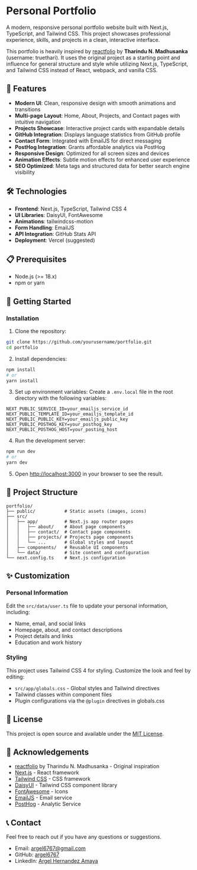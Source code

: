 # Personal Portfolio

A modern, responsive personal portfolio website built with Next.js, TypeScript, and Tailwind CSS. This project showcases professional experience, skills, and projects in a clean, interactive interface.

This portfolio is heavily inspired by [reactfolio](https://github.com/truethari/reactfolio) by **Tharindu N. Madhusanka** (username: truethari). It uses the original project as a starting point and influence for general structure and style while utilizing Next.js, TypeScript, and Tailwind CSS instead of React, webpack, and vanilla CSS.

## 🌟 Features

- **Modern UI**: Clean, responsive design with smooth animations and transitions
- **Multi-page Layout**: Home, About, Projects, and Contact pages with intuitive navigation
- **Projects Showcase**: Interactive project cards with expandable details
- **GitHub Integration**: Displays language statistics from GitHub profile
- **Contact Form**: Integrated with EmailJS for direct messaging
- **PostHog Integration**: Grants affordable analytics via PostHog
- **Responsive Design**: Optimized for all screen sizes and devices
- **Animation Effects**: Subtle motion effects for enhanced user experience
- **SEO Optimized**: Meta tags and structured data for better search engine visibility

## 🛠️ Technologies

- **Frontend**: Next.js, TypeScript, Tailwind CSS 4
- **UI Libraries**: DaisyUI, FontAwesome
- **Animations**: tailwindcss-motion
- **Form Handling**: EmailJS
- **API Integration**: GitHub Stats API
- **Deployment**: Vercel (suggested)

## 📋 Prerequisites

- Node.js (>= 18.x)
- npm or yarn

## 🚀 Getting Started

### Installation

1. Clone the repository:
```bash
git clone https://github.com/yourusername/portfolio.git
cd portfolio
```

2. Install dependencies:
```bash
npm install
# or
yarn install
```

3. Set up environment variables:
   Create a `.env.local` file in the root directory with the following variables:
```
NEXT_PUBLIC_SERVICE_ID=your_emailjs_service_id
NEXT_PUBLIC_TEMPLATE_ID=your_emailjs_template_id
NEXT_PUBLIC_PUBLIC_KEY=your_emailjs_public_key
NEXT_PUBLIC_POSTHOG_KEY=your_posthog_key
NEXT_PUBLIC_POSTHOG_HOST=your_posting_host
```

4. Run the development server:
```bash
npm run dev
# or
yarn dev
```

5. Open [http://localhost:3000](http://localhost:3000) in your browser to see the result.

## 🧰 Project Structure

```
portfolio/
├── public/           # Static assets (images, icons)
├── src/
│   ├── app/          # Next.js app router pages
│   │   ├── about/    # About page components
│   │   ├── contact/  # Contact page components
│   │   ├── projects/ # Projects page components
│   │   └── ...       # Global styles and layout
│   ├── components/   # Reusable UI components
│   └── data/         # Site content and configuration
└── next.config.ts    # Next.js configuration
```

## ✨ Customization

### Personal Information

Edit the `src/data/user.ts` file to update your personal information, including:

- Name, email, and social links
- Homepage, about, and contact descriptions
- Project details and links
- Education and work history

### Styling

This project uses Tailwind CSS 4 for styling. Customize the look and feel by editing:

- `src/app/globals.css` - Global styles and Tailwind directives
- Tailwind classes within component files
- Plugin configurations via the `@plugin` directives in globals.css

## 📝 License

This project is open source and available under the [MIT License](LICENSE).

## 👏 Acknowledgements

- [reactfolio](https://github.com/truethari/reactfolio) by Tharindu N. Madhusanka - Original inspiration
- [Next.js](https://nextjs.org/) - React framework
- [Tailwind CSS](https://tailwindcss.com/) - CSS framework
- [DaisyUI](https://daisyui.com/) - Tailwind CSS component library
- [FontAwesome](https://fontawesome.com/) - Icons
- [EmailJS](https://www.emailjs.com/) - Email service
- [PostHog](https://posthog.com/) - Analytic Service

## 📞 Contact

Feel free to reach out if you have any questions or suggestions.

- Email: argel6767@gmail.com
- GitHub: [argel6767](https://github.com/argel6767)
- LinkedIn: [Argel Hernandez Amaya](https://linkedin.com/in/argel-hernandez-amaya)